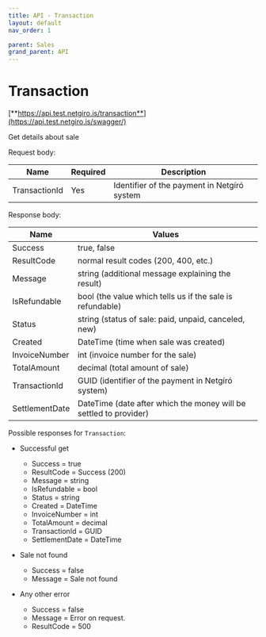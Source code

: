 ```yaml
---
title: API - Transaction
layout: default
nav_order: 1

parent: Sales
grand_parent: API
---
```


# Transaction
[**https://api.test.netgiro.is/transaction**](https://api.test.netgiro.is/swagger/)

Get details about sale

	
Request body:

| Name  | Required | Description |
| ------------- | ------------- |------------- |
| TransactionId  | Yes | Identifier of the payment in Netgíró system  |

Response body:

| Name | Values |
| ------------- |------------- |
| Success | true, false |
| ResultCode | normal result codes (200, 400, etc.) |
| Message | string (additional message explaining the result) |
| IsRefundable | bool (the value which tells us if the sale is refundable) |
| Status | string (status of sale: paid, unpaid, canceled, new) |
| Created | DateTime (time when sale was created) |
| InvoiceNumber | int (invoice number for the sale) |
| TotalAmount | decimal (total amount of sale) |
| TransactionId | GUID (identifier of the payment in Netgíró system) |
| SettlementDate | DateTime (date after which the money will be settled to provider) |

Possible responses for `Transaction`:
  - Successful get
      - Success = true
      - ResultCode = Success (200)
      - Message = string
      - IsRefundable = bool
      - Status = string
      - Created = DateTime
      - InvoiceNumber = int
      - TotalAmount = decimal
      - TransactionId = GUID
      - SettlementDate = DateTime

  - Sale not found
    - Success = false
    - Message = Sale not found

  - Any other error
    - Success = false
    - Message = Error on request.
    - ResultCode = 500